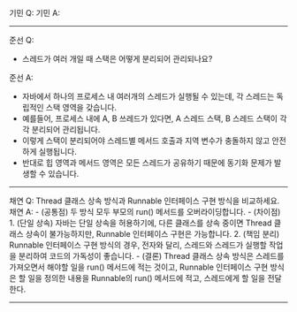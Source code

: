 기민 Q:
기민 A: 

---
준선 Q: 
- 스레드가 여러 개일 때 스택은 어떻게 분리되어 관리되나요?

준선 A:
- 자바에서 하나의 프로세스 내 여러개의 스레드가 실행될 수 있는데, 각 스레드는 독립적인 스택 영역을 갖습니다.
- 예를들어, 프로세스 내에 A, B 쓰레드가 있다면, A 스레드 스택, B 스레드 스택이 각각 분리되어 관리됩니다.  
- 이렇게 스택이 분리되어야 스레드별 메서드 호출과 지역 변수가 충돌하지 않고 안전하게 실행됩니다.
- 반대로 힙 영역과 메서드 영역은 모든 스레드가 공유하기 때문에 동기화 문제가 발생할 수 있습니다.

---
채연 Q: Thread 클래스 상속 방식과 Runnable 인터페이스 구현 방식을 비교하세요.
채연 A:
	- (공통점) 
		두 방식 모두 부모의 run() 메서드를 오버라이딩합니다.
	- (차이점) 
		1. (단일 상속) 자바는 단일 상속을 허용하기에, 다른 클래스를 상속 중이면 Thread 클래스 상속이 불가능하지만, Runnable 인터페이스 구현은 가능합니다.
		2. (책임 분리) Runnable 인터페이스 구현 방식의 경우, 전자와 달리, 스레드와 스레드가 실행할 작업을 분리하여 코드의 가독성이 좋습니다.
	- (결론) 
		Thread 클래스 상속 방식은 스레드를 가져오면서 해야할 일을 run() 메서드에 적는 것이고, Runnable 인터페이스 구현 방식은 할 일을 정의한 내용을 Runnable의 run() 메서드에 적고, 스레드에게 할 일을 전달한다.
	
---
